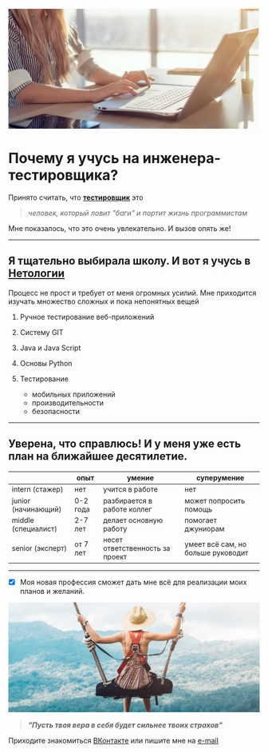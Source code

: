 ![Мой путь в IT](1.png)

# Почему я учусь на инженера- тестировщика?

Принято считать, что <u>**тестировщик**</u> это

> *человек, который ловит "баги" и портит жизнь программистам*

Мне показалось, что это очень увлекательно. И вызов опять же!

***

## Я тщательно выбирала школу. И вот я учусь в [**Нетологии**](https://netology.ru/programs/qa-middle "На курсе QA")

Процесс не прост и требует от меня огромных усилий. Мне приходится изучать множество сложных и пока непонятных вещей

1. Ручное тестирование веб-приложений
2. Систему GIT
3. Java и Java Script
4. Основы Python
5. Тестирование

    - мобильных приложений
    - производительности
    - безопасности

***

## Уверена, что справлюсь! И у меня уже есть план на ближайшее десятилетие.

|                       |опыт        |умение                            |суперумение                          |
|-----------------------|------------|----------------------------------|-------------------------------------|
|intern (стажер)        |нет         |учится в работе                   |нет                                  |
|junior (начинающий)    |0-2 года    |разбирается в работе коллег       |может попросить помощь               |
|middle (специалист)    |2-7 лет     |делает основную работу            |помогает джуниорам                   |
|senior (эксперт)       |от 7 лет    |несет ответственность за проект   |умеет всё сам, но больше руководит   |

***

- [x] Моя новая профессия сможет дать мне всё для реализации моих планов и желаний. 

![Мечты должны исполняться!](2.png)

> ***"Пусть твоя вера в себя будет сильнее твоих страхов"***
> 
Приходите знакомиться [ВКонтакте](https://vk.com/maribu2411) или пишите мне на [e-mail](maribu2411@gmail.com "maribu2411@gmail.com")
